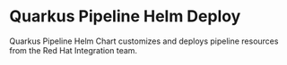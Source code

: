 # Quarkus Pipeline Helm Deploy

Quarkus Pipeline Helm Chart customizes and deploys pipeline resources from the Red Hat Integration team.

